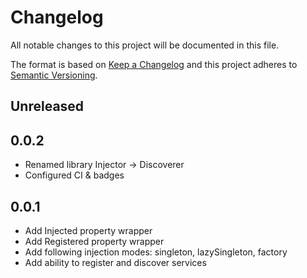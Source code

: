 # Changelog
All notable changes to this project will be documented in this file.

The format is based on [Keep a Changelog](http://keepachangelog.com/en/1.0.0/)
and this project adheres to [Semantic Versioning](http://semver.org/spec/v2.0.0.html).

## Unreleased

## 0.0.2
- Renamed library Injector -> Discoverer
- Configured CI & badges

## 0.0.1
- Add Injected property wrapper
- Add Registered property wrapper
- Add following injection modes: singleton, lazySingleton, factory
- Add ability to register and discover services
